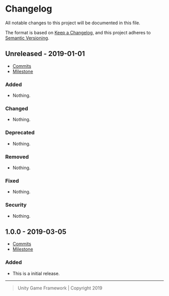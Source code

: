 # Changelog
All notable changes to this project will be documented in this file.

The format is based on [Keep a Changelog](https://keepachangelog.com/en/1.0.0/),
and this project adheres to [Semantic Versioning](https://semver.org/spec/v2.0.0.html).

## Unreleased - 2019-01-01
- [Commits](https://github.com/unity-game-framework/ugf-builder/compare/0.0.0...0.0.0)
- [Milestone](https://github.com/unity-game-framework/ugf-builder/milestone/0?closed=1)

### Added
- Nothing.

### Changed
- Nothing.

### Deprecated
- Nothing.

### Removed
- Nothing.

### Fixed
- Nothing.

### Security
- Nothing.

## 1.0.0 - 2019-03-05
- [Commits](https://github.com/unity-game-framework/ugf-builder/compare/3cb37e5...1.0.0)
- [Milestone](https://github.com/unity-game-framework/ugf-builder/milestone/1?closed=1)

### Added
- This is a initial release.

---
> Unity Game Framework | Copyright 2019
